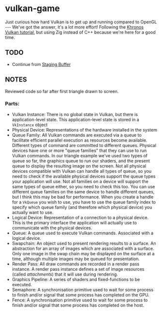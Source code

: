 # vulkan-game
Just curious how hard Vulkan is to get up and running compared to OpenGL --- We've got the answer, it's a lot more effort!
Following the [Khronos Vulkan tutorial](https://docs.vulkan.org/tutorial/latest/00_Introduction.html), but using Zig instead of C++ because we're here for a good time.

## TODO
- Continue from [Staging Buffer](https://docs.vulkan.org/tutorial/latest/04_Vertex_buffers/02_Staging_buffer.html)

## NOTES
Reviewed code so far after first triangle drawn to screen.

### Parts:
- Vulkan Instance: There is no global state in Vulkan, but there is application-level state. This application-level state is stored in a `VkInstance` object
- Physical Device: Representations of the hardware installed in the system
- Queue Family: All Vulkan commands are executed via a queue to facilitate efficient parallel execution as resources become available. Different types of command are committed to different queues. Physical devices have one or more "queue families" that they can use to run Vulkan commands. In our triangle example we've used two types of queue so far, the graphics queue to run our shaders, and the present queue to display the resulting image on the screen. Not all physical devices compatible with Vulkan can handle all types of queue, so you need to check if the available physical devices support the queue types your application will use. Not all families on a device will support the same types of queue either, so you need to check this too. You can use different queue families on the same device to handle different queues, but I think this may be bad for performance. When you create a handle for a `VkQueue` you wish to use, you have to use the queue family index to specify which queue family (and therefore which physical device) you actually want to use. 
- Logical Device: Representation of a connection to a physical device. This is the primary interface the application will actually use to communicate with the physical devices. 
- Queue: A queue used to execute Vulkan commands. Associated with a logical device.
- Swapchain: An object used to present rendering results to a surface. An abstraction for an array of images which are associated with a surface. Only one image in the swap chain may be displayed on the surface at a time, although multiple images may be queued for presentation. 
- Render Pass: All draw commands are recorded in a render pass instance. A render pass instance defines a set of image resources (called _attachments_) that it will use during rendering. 
- Graphics Pipeline: A series of shaders and fixed-functions to be executed.
- Semaphore: A synchronisation primitive used to wait for some process to finish and/or signal that some process has completed on the GPU.
- Fence: A synchronisation primitive used to wait for some process to finish and/or signal that some process has completed on the host.
